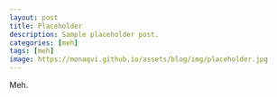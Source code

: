 ```yaml
---
layout: post
title: Placeholder
description: Sample placeholder post.
categories: [meh]
tags: [meh]
image: https://monaqvi.github.io/assets/blog/img/placeholder.jpg
---
```

Meh.